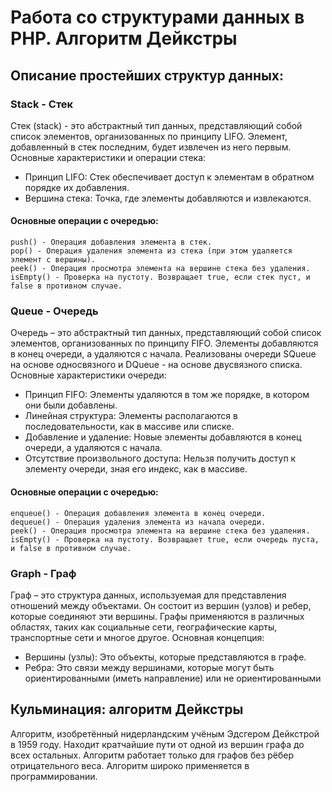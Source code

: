 # Работа со структурами данных в PHP. Алгоритм Дейкстры


## Описание простейших структур данных:

### Stack - Стек
Стек (stack) - это абстрактный тип данных, представляющий собой список элементов, организованных по принципу LIFO. Элемент, добавленный в стек последним, будет извлечен из него первым.
Основные характеристики и операции стека:

- Принцип LIFO: Стек обеспечивает доступ к элементам в обратном порядке их добавления.
- Вершина стека: Точка, где элементы добавляются и извлекаются.

#### Основные операции с очередью:

    push() - Операция добавления элемента в стек.
    pop() - Операция удаления элемента из стека (при этом удаляется элемент с вершины).
    peek() - Операция просмотра элемента на вершине стека без удаления.
    isEmpty() - Проверка на пустоту. Возвращает true, если стек пуст, и false в противном случае.

### Queue - Очередь
Очередь – это абстрактный тип данных, представляющий собой список элементов, организованных по принципу FIFO. Элементы добавляются в конец очереди, а удаляются с начала.
Реализованы очереди SQueue на основе односвязного и DQueue - на основе двусвязного списка.
Основные характеристики очереди:

- Принцип FIFO: Элементы удаляются в том же порядке, в котором они были добавлены.
- Линейная структура: Элементы располагаются в последовательности, как в массиве или списке.
- Добавление и удаление: Новые элементы добавляются в конец очереди, а удаляются с начала.
- Отсутствие произвольного доступа: Нельзя получить доступ к элементу очереди, зная его индекс, как в массиве.

#### Основные операции с очередью:

    enqueue() - Операция добавления элемента в конец очереди.
    dequeue() - Операция удаления элемента из начала очереди.
    peek() - Операция просмотра элемента на вершине стека без удаления.
    isEmpty() - Проверка на пустоту. Возвращает true, если очередь пуста, и false в противном случае.

### Graph - Граф
Граф – это структура данных, используемая для представления отношений между объектами. Он состоит из вершин (узлов) и ребер, которые соединяют эти вершины. Графы применяются в различных областях, таких как социальные сети, географические карты, транспортные сети и многое другое.
Основная концепция:

- Вершины (узлы): Это объекты, которые представляются в графе.
- Ребра: Это связи между вершинами, которые могут быть ориентированными (иметь направление) или не ориентированными

## Кульминация: алгоритм Дейкстры
Алгоритм, изобретённый нидерландским учёным Эдсгером Дейкстрой в 1959 году. Находит кратчайшие пути от одной из вершин графа до всех остальных. Алгоритм работает только для графов без рёбер отрицательного веса. Алгоритм широко применяется в программировании.
